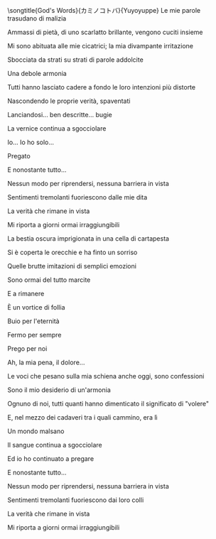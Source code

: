 \songtitle{God's Words}{カミノコトバ}{Yuyoyuppe}
Le mie parole trasudano di malizia

Ammassi di pietà, di uno scarlatto brillante, vengono cuciti insieme

Mi sono abituata alle mie cicatrici; la mia divampante irritazione

Sbocciata da strati su strati di parole addolcite

Una debole armonia

Tutti hanno lasciato cadere a fondo le loro intenzioni più distorte

Nascondendo le proprie verità, spaventati

Lanciandosi... ben descritte... bugie

La vernice continua a sgocciolare

Io... Io ho solo...

Pregato

E nonostante tutto...

Nessun modo per riprendersi, nessuna barriera in vista

Sentimenti tremolanti fuoriescono dalle mie dita

La verità che rimane in vista

Mi riporta a giorni ormai irraggiungibili

La bestia oscura imprigionata in una cella di cartapesta

Si è coperta le orecchie e ha finto un sorriso

Quelle brutte imitazioni di semplici emozioni

Sono ormai del tutto marcite

E a rimanere

È un vortice di follia

Buio per l'eternità

Fermo per sempre

Prego per noi

Ah, la mia pena, il dolore...

Le voci che pesano sulla mia schiena anche oggi, sono confessioni

Sono il mio desiderio di un'armonia

Ognuno di noi, tutti quanti hanno dimenticato il significato di "volere"

E, nel mezzo dei cadaveri tra i quali cammino, era lì

Un mondo malsano

Il sangue continua a sgocciolare

Ed io ho continuato a pregare

E nonostante tutto...

Nessun modo per riprendersi, nessuna barriera in vista

Sentimenti tremolanti fuoriescono dai loro colli

La verità che rimane in vista

Mi riporta a giorni ormai irraggiungibili